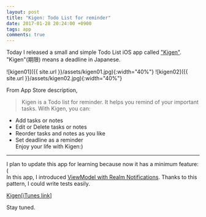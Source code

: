 ```yaml
---
layout: post
title: "Kigen: Todo List for reminder"
date: 2017-01-28 20:24:00 +0900
tags: app
comments: true
---
```


Today I released a small and simple Todo List iOS app called ["Kigen"](https://itunes.apple.com/us/app/kigen-todo-list-for-reminder/id1198205732?l=en&mt=8). "Kigen"(期限) means a deadline in Japanese.

![kigen01]({{ site.url }}/assets/kigen01.jpg){:width="40%"}
![kigen02]({{ site.url }}/assets/kigen02.jpg){:width="40%"}

From App Store description,

> Kigen is a Todo list for reminder. It helps you remind of your important tasks.
With Kigen, you can:  
- Add tasks or notes  
- Edit or Delete tasks or notes  
- Reorder tasks and notes as you like  
- Set deadline as a reminder  
Enjoy your life with Kigen:)

---

I plan to update this app for learning because now it has a minimum feature:(  
In this app, I introduced [ViewModel with Realm Notifications](https://pixyzehn.com/2017/01/21/viewmodel-with-realm-notifications.html). Thanks to this pattern, I could write tests easily.

[Kigen[iTunes link]](https://itunes.apple.com/us/app/kigen-todo-list-for-reminder/id1198205732?l=en&mt=8)

Stay tuned.
